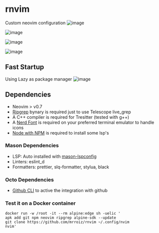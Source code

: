 # rnvim
Custom neovim configuration
![image](https://user-images.githubusercontent.com/49358353/232499713-bf277724-477e-4a44-9523-50032e642bc2.png)

![image](https://user-images.githubusercontent.com/49358353/206805596-98755426-8e1a-4c0a-bde3-63a87e8af2e0.png)

![image](https://user-images.githubusercontent.com/49358353/206805696-4409f81d-dfa2-4b79-ac68-4a7503d6a12f.png)

![image](https://user-images.githubusercontent.com/49358353/206805883-ceff2862-4e0c-4c98-a9ae-c1e16e9af5af.png)

## Fast Startup
Using Lazy as package manager
![image](https://user-images.githubusercontent.com/49358353/232500636-074cab3f-676a-4b25-b377-29faf8d10ba1.png)


## Dependencies
- Neovim > v0.7
- [Ripgrep](https://github.com/BurntSushi/ripgrep) bynary is required just to use Telescope live_grep
- A C++ compiler is required for Tresitter (tested with g++)
- A [Nerd Font](https://www.nerdfonts.com/) is required on your preferred terminal emulator to handle icons
- [Node with NPM](https://nodejs.org/es) is required to install some lsp's

### Mason Dependencies
- LSP: Auto installed with [mason-lspconfig](https://github.com/williamboman/mason-lspconfig.nvim)
- Linters: eslint_d
- Formatters: prettier, slq-formatter, stylua, black

### Octo Dependencies
- [Github CLI](https://cli.github.com/) to active the integration with github

### Test it on a Docker container
```console
docker run -w /root -it --rm alpine:edge sh -uelic '
apk add git npm neovim ripgrep alpine-sdk --update
git clone https://github.com/mrroiz/rnvim ~/.config/nvim
nvim'
```
